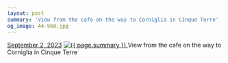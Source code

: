 ```yaml
---
layout: post
summary: 'View from the cafe on the way to Corniglia in Cinque Terre'
og_image: 44-960.jpg
---
```


<p>
  <time>
    <a href="/44">September 2, 2023</a>
  </time>
  <a href="/44">
    <img src="{{ site.assets_url }}/44-480.jpg" srcset="{{ site.assets_url }}/44-240.jpg 240w, {{ site.assets_url }}/44-480.jpg 480w, {{ site.assets_url }}/44-720.jpg 720w, {{ site.assets_url }}/44-960.jpg 960w" sizes="(min-width: 700px) 50vw, calc(100vw - 2rem)" alt="{{ page.summary }}" />
  </a>
  <span>View from the cafe on the way to Corniglia in Cinque Terre</span>
</p>
